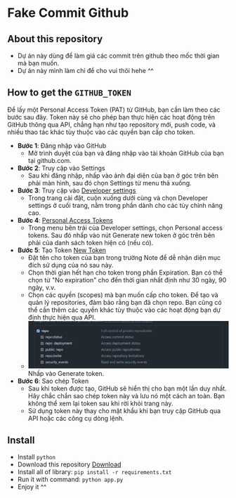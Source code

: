 # Fake Commit Github

## About this repository

- Dự án này dùng để làm giả các commit trên github theo mốc thời gian mà bạn muốn.
- Dự án này mình làm chỉ để cho vui thôi hehe ^^

## How to get the `GITHUB_TOKEN`

Để lấy một Personal Access Token (PAT) từ GitHub, bạn cần làm theo các bước sau đây. Token này sẽ cho phép bạn thực hiện các hoạt động trên GitHub thông qua API, chẳng hạn như tạo repository mới, push code, và nhiều thao tác khác tùy thuộc vào các quyền bạn cấp cho token.

- **Bước 1**: Đăng nhập vào GitHub
  - Mở trình duyệt của bạn và đăng nhập vào tài khoản GitHub của bạn tại github.com.
- **Bước 2**: Truy cập vào Settings
  - Sau khi đăng nhập, nhấp vào ảnh đại diện của bạn ở góc trên bên phải màn hình, sau đó chọn Settings từ menu thả xuống.
- **Bước 3**: Truy cập vào [Developer settings](https://github.com/settings/apps)
  - Trong trang cài đặt, cuộn xuống dưới cùng và chọn Developer settings ở cuối trang, nằm trong phần dành cho các tùy chỉnh nâng cao.
- **Bước 4**: [Personal Access Tokens](https://github.com/settings/tokens)
  - Trong menu bên trái của Developer settings, chọn Personal access tokens. Sau đó nhấp vào nút Generate new token ở góc trên bên phải của danh sách token hiện có (nếu có).
- **Bước 5**: Tạo Token [New Token](https://github.com/settings/tokens/new)
  - Đặt tên cho token của bạn trong trường Note để dễ nhận diện mục đích sử dụng của nó sau này.
  - Chọn thời gian hết hạn cho token trong phần Expiration. Bạn có thể chọn từ "No expiration" cho đến thời gian nhất định như 30 ngày, 90 ngày, v.v.
  - Chọn các quyền (scopes) mà bạn muốn cấp cho token. Để tạo và quản lý repositories, đảm bảo rằng bạn đã chọn repo. Bạn cũng có thể cần thêm các quyền khác tùy thuộc vào các hoạt động bạn dự định thực hiện qua API.
  - ![Permission](./resource/permission.png)
    Nhấp vào Generate token.
- **Bước 6**: Sao chép Token
  - Sau khi token được tạo, GitHub sẽ hiển thị cho bạn một lần duy nhất. Hãy chắc chắn sao chép token này và lưu nó một cách an toàn. Bạn không thể xem lại token sau khi rời khỏi trang này.
  - Sử dụng token này thay cho mật khẩu khi bạn truy cập GitHub qua API hoặc các công cụ dòng lệnh.

## Install

- Install `python`
- Download this repository [Download](https://github.com/shr3wcl/fake-git-commit/archive/refs/heads/main.zip)
- Install all of library: `pip install -r requirements.txt`
- Run it with command: `python app.py`
- Enjoy it ^^
